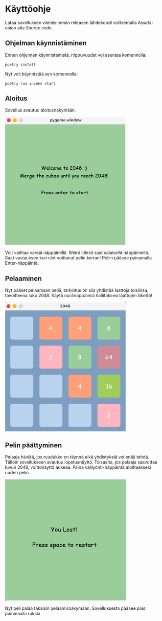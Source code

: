 # Käyttöohje

Lataa sovelluksen viimeisimmän releasen lähdekoodi valitsemalla _Assets_-osion alta _Source code_.

## Ohjelman käynnistäminen

Ennen ohjelman käynnistämistä, riippuvuudet voi asentaa komennolla:

```bash
poetry install
```

Nyt voit käynnistää sen komennolla:

```
poetry run invoke start
```

## Aloitus
Sovellus avautuu aloitusnäkymään. 

![](https://github.com/irismayigyu/ot-harjoitustyo/blob/master/2048-peli/dokumentaatio/kuvakaappaukset/aloitusnaytto.png)

Voit vaihtaa värejä näppäimillä. Weird-tilesit saat salaisellä näppäimellä. Saat vastauksen kun olet voittanut pelin kerran! Peliin pääsee painamalla Enter-näppäintä.

## Pelaaminen

Nyt pääset pelaamaan peliä, tarkoitus on siis yhdistää laattoja toisiinsa, tavoitteena luku 2048. Käytä nuolinäppäimiä hallitaksesi laattojen liikettä! 

![](https://github.com/irismayigyu/ot-harjoitustyo/blob/master/2048-peli/dokumentaatio/kuvakaappaukset/pelinakyma.png)

## Pelin päättyminen

Pelaaja häviää, jos ruudukko on täynnä eikä yhdistyksiä voi enää tehdä. Tällöin sovellukseen avautuu lopetusnäyttö. Toisaalta, jos pelaaja saavuttaa luvun 2048, voittonäyttö aukeaa. Paina välilyönti-näppäintä aloittaaksesi uuden pelin. 

![](https://github.com/irismayigyu/ot-harjoitustyo/blob/master/2048-peli/dokumentaatio/kuvakaappaukset/lopetusnaytto.png)

Nyt peli palaa takaisin pelaamisnäkymään. Sovelluksesta pääsee pois painamalla ruksia. 
